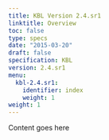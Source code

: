 ```yaml
---
title: KBL Version 2.4.sr1
linktitle: Overview
toc: false
type: specs
date: "2015-03-20"
draft: false
specification: KBL
version: 2.4.sr1
menu:
  kbl-2.4.sr1:
    identifier: index    
    weight: 1
weight: 1
---
```

Content goes here